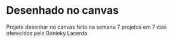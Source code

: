 # Desenhado no canvas
Projeto desenhar no canvas feito na semana 7 projetos em 7 dias oferecidos pelo Bonieky Lacerda
